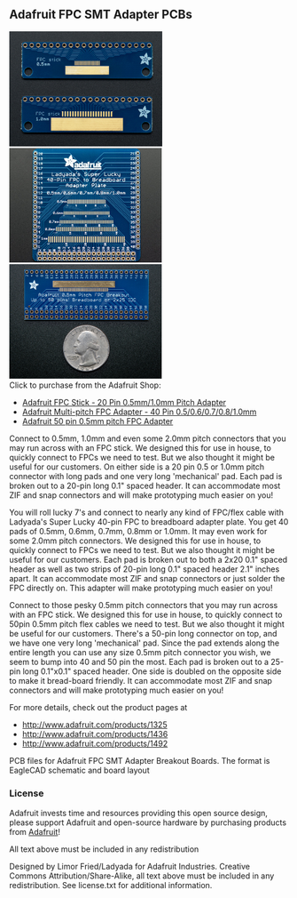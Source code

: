 ## Adafruit FPC SMT Adapter PCBs
<a href="http://www.adafruit.com/products/1325"><img src="assets/1325.jpg?raw=true" width="276px"></a>&nbsp; 
<a href="http://www.adafruit.com/products/1436"><img src="assets/1436.jpg?raw=true" width="275px"></a>&nbsp; 
<a href="http://www.adafruit.com/products/1492"><img src="assets/1492.jpg?raw=true" width="275px"></a><br />
Click to purchase from the Adafruit Shop:
- [Adafruit FPC Stick - 20 Pin 0.5mm/1.0mm Pitch Adapter](https://www.adafruit.com/product/1325)
- [Adafruit Multi-pitch FPC Adapter - 40 Pin 0.5/0.6/0.7/0.8/1.0mm](https://www.adafruit.com/product/1436)
- [Adafruit 50 pin 0.5mm pitch FPC Adapter](https://www.adafruit.com/product/1492)

Connect to 0.5mm, 1.0mm and even some 2.0mm pitch connectors that you may run across with an FPC stick. We designed this for use in house, to quickly connect to FPCs we need to test. But we also thought it might be useful for our customers. On either side is a 20 pin 0.5 or 1.0mm pitch connector with long pads and one very long 'mechanical' pad. Each pad is broken out to a 20-pin long 0.1" spaced header. It can accommodate most ZIF and snap connectors and will make prototyping much easier on you!

You will roll lucky 7's and connect to nearly any kind of FPC/flex cable with Ladyada's Super Lucky 40-pin FPC to breadboard adapter plate. You get 40 pads of 0.5mm, 0.6mm, 0.7mm, 0.8mm or 1.0mm. It may even work for some 2.0mm pitch connectors. We designed this for use in house, to quickly connect to FPCs we need to test. But we also thought it might be useful for our customers. Each pad is broken out to both a 2x20 0.1" spaced header as well as two strips of 20-pin long 0.1" spaced header 2.1" inches apart. It can accommodate most ZIF and snap connectors or just solder the FPC directly on. This adapter will make prototyping much easier on you!

Connect to those pesky 0.5mm pitch connectors that you may run across with an FPC stick. We designed this for use in house, to quickly connect to 50pin 0.5mm pitch flex cables we need to test. But we also thought it might be useful for our customers. There's a 50-pin long connector on top, and we have one very long 'mechanical' pad. Since the pad extends along the entire length you can use any size 0.5mm pitch connector you wish, we seem to bump into 40 and 50 pin the most. Each pad is broken out to a 25-pin long 0.1"x0.1" spaced header. One side is doubled on the opposite side to make it bread-board friendly. It can accommodate most ZIF and snap connectors and will make prototyping much easier on you!

For more details, check out the product pages at
- http://www.adafruit.com/products/1325
- http://www.adafruit.com/products/1436
- http://www.adafruit.com/products/1492

PCB files for Adafruit FPC SMT Adapter Breakout Boards. The format is EagleCAD schematic and board layout

### License

Adafruit invests time and resources providing this open source design, please support Adafruit and open-source hardware by purchasing products from [Adafruit](https://www.adafruit.com)!

All text above must be included in any redistribution

Designed by Limor Fried/Ladyada for Adafruit Industries.
Creative Commons Attribution/Share-Alike, all text above must be included in any redistribution. 
See license.txt for additional information.
